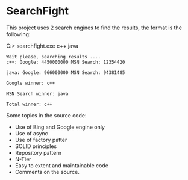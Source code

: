 # SearchFight

This project uses 2 search engines to find the results, the format is the following:

 C:\> searchfight.exe c++ java

    Wait please, searching results ....
    c++: Google: 4450000000 MSN Search: 12354420

    java: Google: 966000000 MSN Search: 94381485

    Google winner: c++

    MSN Search winner: java

    Total winner: c++
    
    
Some topics in the source code:
* Use of Bing and Google engine only
* Use of async
* Use of factory patter
* SOLID principles
* Repository pattern
* N-Tier
* Easy to extent and maintainable code
* Comments on the source.

